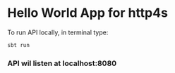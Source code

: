 # Hello World App for http4s

To run API locally, in terminal type:

```bash
sbt run
```


### API wil listen at localhost:8080
